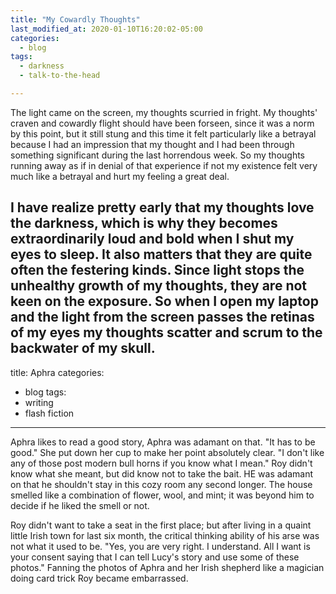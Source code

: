 ```yaml
---
title: "My Cowardly Thoughts"
last_modified_at: 2020-01-10T16:20:02-05:00
categories:
  - blog
tags:
  - darkness
  - talk-to-the-head

---
```

The light came on the screen, my thoughts scurried in fright.
My thoughts' craven and cowardly flight should have been forseen, since it was a norm by this point, but it still stung and this time it felt particularly like a betrayal because I had an impression that my thought and I had been through something significant during the last horrendous week.
So my thoughts running away as if in denial of that experience if not my existence felt very much like a betrayal and hurt my feeling a great deal.

I have realize pretty early that my thoughts love the darkness, which is why they becomes extraordinarily loud and bold when I shut my eyes to sleep. It also matters that they are quite often the festering kinds. Since light stops the unhealthy growth of my thoughts, they are not keen on the exposure.
So when I open my laptop and the light from the screen passes the retinas of my eyes my thoughts scatter and scrum to the backwater of my skull.
---
title: Aphra
categories:
  - blog
tags:
  - writing
  - flash fiction
---

Aphra likes to read a good story, Aphra was adamant on that.
"It has to be good." She put down her cup to make her point absolutely clear.
"I don't like any of those post modern bull horns if you know what I mean."
Roy didn't know what she meant, but did know not to take the bait. HE was adamant on that he shouldn't stay in this cozy room any second longer. The house smelled like a combination of flower, wool, and mint; it was beyond him to decide if he liked the smell or not.

Roy didn't want to take a seat in the first place; but after living in a quaint little Irish town for last six month, the critical thinking ability of his arse was not what it used to be.
"Yes, you are very right. I understand. All I want is your consent saying that I can tell Lucy's story and use some of these photos."
 Fanning the photos of Aphra and her Irish shepherd like a magician doing card trick Roy became embarrassed.
